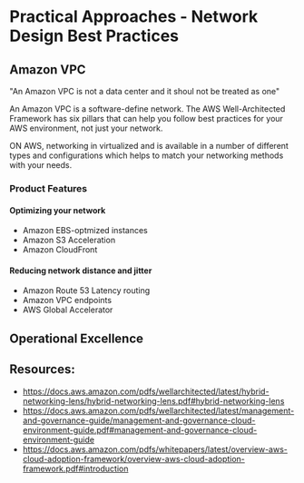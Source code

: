 # Practical Approaches - Network Design Best Practices

## Amazon VPC

"An Amazon VPC is not a data center and it shoul not be treated as one"

An Amazon VPC is a software-define network. The AWS Well-Architected Framework has six pillars that can help you follow best practices for your AWS environment, not just your network.

ON AWS, networking in virtualized and is available in a number of different types and configurations which helps to match your networking methods with your needs.

### Product Features

#### Optimizing your network

- Amazon EBS-optmized instances
- Amazon S3 Acceleration
- Amazon CloudFront

#### Reducing network distance and jitter

- Amazon Route 53 Latency routing
- Amazon VPC endpoints
- AWS Global Accelerator


## Operational Excellence



## Resources:

- https://docs.aws.amazon.com/pdfs/wellarchitected/latest/hybrid-networking-lens/hybrid-networking-lens.pdf#hybrid-networking-lens
- https://docs.aws.amazon.com/pdfs/wellarchitected/latest/management-and-governance-guide/management-and-governance-cloud-environment-guide.pdf#management-and-governance-cloud-environment-guide
- https://docs.aws.amazon.com/pdfs/whitepapers/latest/overview-aws-cloud-adoption-framework/overview-aws-cloud-adoption-framework.pdf#introduction
